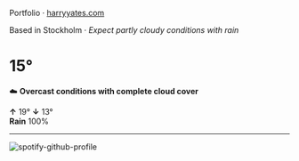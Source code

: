 Portfolio · [harryyates.com](https://harryyates.com)

<!-- WEATHER_START -->
Based in Stockholm · *Expect partly cloudy conditions with rain*

# 15°
☁️ **Overcast conditions with complete cloud cover**

**↑** 19° **↓** 13°  
**Rain** 100%

---
<!-- WEATHER_END -->

<p align="left">
  <a>
    <img src="https://spotify-github-profile.kittinanx.com/api/view?uid=bigbello&cover_image=true&theme=natemoo-re&show_offline=true&background_color=121212&interchange=false&bar_color=53b14f&bar_color_cover=false" alt="spotify-github-profile">
  </a>
</p>
